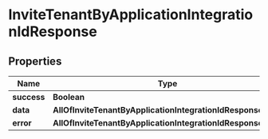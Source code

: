 # InviteTenantByApplicationIntegrationIdResponse

## Properties
Name | Type | Description | Notes
------------ | ------------- | ------------- | -------------
**success** | **Boolean** |  |  [optional]
**data** | **AllOfInviteTenantByApplicationIntegrationIdResponseData** |  |  [optional]
**error** | **AllOfInviteTenantByApplicationIntegrationIdResponseError** |  |  [optional]
